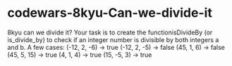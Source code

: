 # codewars-8kyu-Can-we-divide-it
8kyu can we divide it?  Your task is to create the functionisDivideBy (or is_divide_by) to check if an integer number is divisible by both integers a and b.  A few cases:   (-12, 2, -6)  ->  true (-12, 2, -5)  ->  false  (45, 1, 6)    ->  false (45, 5, 15)   ->  true  (4, 1, 4)     ->  true (15, -5, 3)   ->  true
